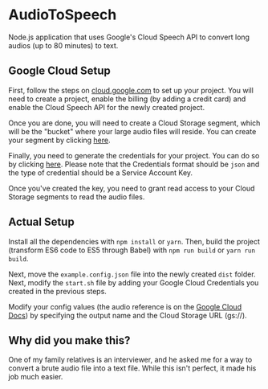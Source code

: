 # AudioToSpeech
Node.js application that uses Google's Cloud Speech API to convert long audios (up to 80 minutes) to text.

## Google Cloud Setup

First, follow the steps on [cloud.google.com](https://cloud.google.com/speech/docs/getting-started) to set up your project. You will need to create a project, enable the billing (by adding a credit card) and enable the Cloud Speech API for the newly created project.

Once you are done, you will need to create a Cloud Storage segment, which will be the "bucket" where your large audio files will reside. You can create your segment by clicking [here](https://console.cloud.google.com/storage?_ga=1.35831520.1931673077.1494011931).

Finally, you need to generate the credentials for your project. You can do so by clicking [here](https://console.cloud.google.com/apis/credentials). Please note that the Credentials format should be `json` and the type of credential should be a Service Account Key.

Once you've created the key, you need to grant read access to your Cloud Storage segments to read the audio files.

## Actual Setup
Install all the dependencies with `npm install` or `yarn`. Then, build the project (transform ES6 code to ES5 through Babel) with `npm run build` or `yarn run build`.

Next, move the `example.config.json` file into the newly created `dist` folder. Next, modify the `start.sh` file by adding your Google Cloud Credentials you created in the previous steps.

Modify your config values (the audio reference is on the [Google Cloud Docs](https://cloud.google.com/speech/reference/rest/v1/RecognitionConfig)) by specifying the output name and the Cloud Storage URL (gs://).

## Why did you make this?
One of my family relatives is an interviewer, and he asked me for a way to convert a brute audio file into a text file. While this isn't perfect, it made his job much easier.